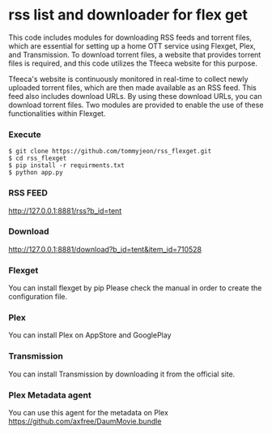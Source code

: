 # rss list and downloader for flex get


This code includes modules for downloading RSS feeds and torrent files, which are essential for setting up a home OTT service using Flexget, Plex, and Transmission. To download torrent files, a website that provides torrent files is required, and this code utilizes the Tfeeca website for this purpose.

Tfeeca's website is continuously monitored in real-time to collect newly uploaded torrent files, which are then made available as an RSS feed. This feed also includes download URLs. By using these download URLs, you can download torrent files. Two modules are provided to enable the use of these functionalities within Flexget.

### Execute

```
$ git clone https://github.com/tommyjeon/rss_flexget.git
$ cd rss_flexget
$ pip install -r requirments.txt
$ python app.py

```

### RSS FEED
http://127.0.0.1:8881/rss?b_id=tent

### Download
http://127.0.0.1:8881/download?b_id=tent&item_id=710528


### Flexget 
You can install flexget by pip
Please check the manual in order to create the configuration file.


### Plex
You can install Plex on AppStore and GooglePlay

### Transmission
You can install Transmission by downloading it from the official site.

### Plex Metadata agent
You can use this agent for the metadata on Plex
https://github.com/axfree/DaumMovie.bundle
